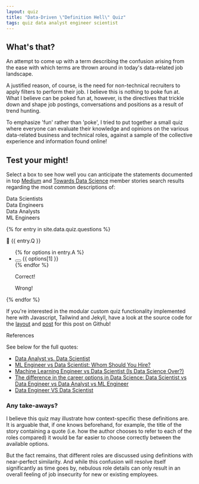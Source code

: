 ```yaml
---
layout: quiz
title: "Data-Driven \"Definition Hell\" Quiz"
tags: quiz data analyst engineer scientist
---
```


## What's that?

An attempt to come up with a term describing the confusion arising from the ease with which terms are thrown around in
today's data-related
job landscape.

A justified reason, of course, is the need for non-technical recruiters to apply filters to perform their job. I believe
this is nothing to poke fun at. What I believe can be poked fun at, however, is the directives that trickle down and
shape job postings, conversations and positions as a result of trend hunting.

To emphasize 'fun' rather than 'poke', I tried to put together a small quiz where everyone can evaluate their knowledge
and opinions on the various data-related business and technical roles, against a sample of the collective experience and
information
found online!

## Test your might!

Select a box to see how well you can anticipate the statements documented in top [Medium](https://www.medium.com) and [Towards
Data Science](https://towardsdatascience.com) member stories
search results regarding the most common descriptions of:

<div class="md:mx-56 text-center rounded-2xl bg-slate-800">
    <p class="p-5 text-sm text-slate-400 font-mono">
        Data Scientists<br />
        Data Engineers<br />
        Data Analysts<br />
        ML Engineers<br />
    </p>
</div>

<!-- <div class="m-auto xs:w-[50%] sm:w-[30%]">
    <img class="m-auto rounded-2xl" src="{{site.baseurl}}/assets/gif/testYourMight.gif">
</div> -->

<div id="quiz-div" class='not-prose pt-5 gap-y-5 grid sm:grid-cols-2 sm:gap-x-5 sm:gap-y-8 p-2 border-double border-2 border-indigo-200'>
    {% for entry in site.data.quiz.questions %}
    <div>
        <p class="font-semibold">🔎 {{ entry.Q }}</p>
        <ul class="m-3" id="{{ entry.correct }}">
            {% for options in entry.A %}
            <li>
                <button id="{{ options[0] }}"
                    class="bg-white text-gray-800 font-semibold m-auto w-4 h-4 border border-gray-400 rounded shadow active:bg-violet-50"></button>
                {{ options[1] }}
            </li>
            {% endfor %}
            <div class="" id="div{{ entry.correct }}">
                <div class="hidden text-xs bg-green-100 rounded-full m-auto w-fit mt-4 px-6 py-4"
                    id="correct{{ entry.correct }}">
                    <p class="text-center text-lg font-mono font-bold">Correct!</p>
                    <!-- <p class="">{{ entry.comment }}</p> -->
                </div>
                <div class="hidden text-xs bg-red-100 rounded-full m-auto w-fit mt-4 px-6 py-4"
                    id="false{{ entry.correct }}">
                    <p class="text-center text-lg font-mono font-bold">Wrong!</p>
                    <!-- <p class="">{{ entry.comment }}</p> -->
                </div>
            </div>
        </ul>
    </div>
    {% endfor %}
</div>

<div class="md:mx-10 rounded-2xl bg-slate-200">
    <!-- <p class="pt-2 text-center font-bold text-lg text-slate-600 font-mono">Note</p> -->
    <p class="pt-4 pb-4 px-4 text-sm text-slate-600 font-mono">
        If you're interested in the modular custom quiz functionality implemented here with Javascript, Tailwind and Jekyll, have a
        look at the source code for the 
        <a href="https://github.com/iokarkan/iokarkan.github.io/blob/main/_layouts/quiz.html">layout</a>
        and 
        <a href="https://github.com/iokarkan/iokarkan.github.io/blob/main/_posts/2023-01-09-dataDrivenDefinitionHellQuiz.md">post</a>
        for this post on Github!
    </p>
</div>

<div class="md:mx-10 rounded-2xl bg-slate-200">
    <p class="pt-2 text-center font-bold text-lg text-slate-600 font-mono">References</p>
    <p class="pt-1 px-4 text-sm text-slate-600 font-mono">
        See below for the full quotes:
    </p>
    <ul class="px-4 pb-2 text-sm">
        <li><a href="https://towardsdatascience.com/data-analyst-vs-data-scientist-a83af97ad472">Data Analyst vs. Data
                Scientist</a><br /></li>
        <li><a href="https://towardsdatascience.com/ml-engineer-vs-data-scientist-53c047666739">ML Engineer vs Data
                Scientist: Whom Should You Hire?</a><br /></li>
        <li><a href="https://towardsdatascience.com/mlevsds-3c89425baabb">Machine Learning Engineer vs Data Scientist
                (Is Data Science Over?)</a><br /></li>
        <li><a
                href="https://medium.com/@writuparnabanerjee/the-difference-in-the-career-options-in-data-science-data-scientist-vs-data-engineer-vs-data-33209d0ac880">The
                difference in the career options in Data Science: Data Scientist vs Data Engineer vs Data Analyst vs ML
                Engineer</a><br /></li>
        <li><a href="https://towardsdatascience.com/data-engineer-vs-data-scientist-bc8dab5ac124">Data Engineer VS Data
                Scientist</a><br /></li>
    </ul>
</div>


### Any take-aways?

I believe this quiz may illustrate how context-specific these definitions are. It is arguable that, if one knows
beforehand, for example, the title of the story containing a quote (i.e. how the author chooses to refer to each of the
roles compared) it would be far easier to choose correctly between the available options. 

But the fact remains, that different roles are discussed using definitions with near-perfect similarity. And while this confusion will resolve itself
significantly as time goes by, nebulous role details can only result in an overall feeling of job insecurity for new or existing employees.

<!-- ### Check also:
[https://datascience.stackexchange.com/questions/2403/data-science-without-knowledge-of-a-specific-topic-is-it-worth-pursuing-as-a-ca/2406#2406](https://datascience.stackexchange.com/questions/2403/data-science-without-knowledge-of-a-specific-topic-is-it-worth-pursuing-as-a-ca/2406#2406)

[https://www.springboard.com/blog/data-science/data-engineer-vs-data-analyst/#:~:text=Data%20analysts%20try%20to%20find,right%20career%20choice%20for%20you](https://www.springboard.com/blog/data-science/data-engineer-vs-data-analyst/#:~:text=Data%20analysts%20try%20to%20find,right%20career%20choice%20for%20you)

[https://www.quora.com/Whats-the-difference-between-a-data-scientist-and-an-AI-researcher](https://www.quora.com/Whats-the-difference-between-a-data-scientist-and-an-AI-researcher) -->